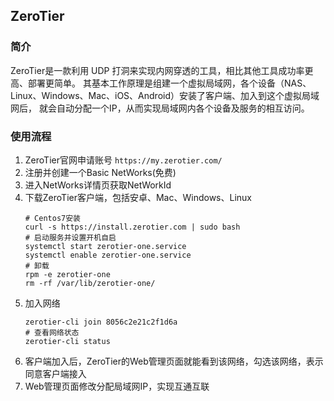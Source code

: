 ## ZeroTier

### 简介

ZeroTier是一款利用 UDP 打洞来实现内网穿透的工具，相比其他工具成功率更高、部署更简单。
其基本工作原理是组建一个虚拟局域网，各个设备（NAS、Linux、Windows、Mac、iOS、Android）安装了客户端、加入到这个虚拟局域网后，
就会自动分配一个IP，从而实现局域网内各个设备及服务的相互访问。


### 使用流程

1. ZeroTier官网申请账号 `https://my.zerotier.com/`
2. 注册并创建一个Basic NetWorks(免费)
3. 进入NetWorks详情页获取NetWorkId
4. 下载ZeroTier客户端，包括安卓、Mac、Windows、Linux  
    ```shell
    # Centos7安装
    curl -s https://install.zerotier.com | sudo bash
    # 启动服务并设置开机自启
    systemctl start zerotier-one.service
    systemctl enable zerotier-one.service
    # 卸载
    rpm -e zerotier-one
    rm -rf /var/lib/zerotier-one/
    ```
5. 加入网络  
   ```shell
   zerotier-cli join 8056c2e21c2f1d6a
   # 查看网络状态
   zerotier-cli status
   ```
6. 客户端加入后，ZeroTier的Web管理页面就能看到该网络，勾选该网络，表示同意客户端接入
7. Web管理页面修改分配局域网IP，实现互通互联
